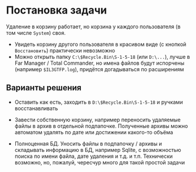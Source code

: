 # Постановка задачи

Удаление в корзину работает,
но корзина у каждого пользователя
(в том числе `System`) своя.
- Увидеть корзину другого пользователя
  в красивом виде (с кнопкой `Восстановить`)
  практически невозможно
- Можно открыть папку
  `C:\$Recycle.Bin\S-1-5-18` (или `D:\...`),
  лучше в Far Manager / Total Commander,
  но имена файлов будут испорчены
  (например `$IL3GTFP.log`),
  придётся догадываться по расширениям

## Варианты решения

- Оставить как есть,
  заходить в
  `D:\$Recycle.Bin\S-1-5-18`
  и ручками восстанавливать

- Завести собственную корзину,
  например переносить удаляемые файлы
  в архив в отдельной подпапочке.
  Полученные архивы можно автоматом удалять
  по дате или достижении какого-то объёма

- Полноценная БД.
  Уносить файлы в подпапочку / архивы
  и складывать информацию в БД,
  например Sqlite,
  с возможностью поиска по имени файла,
  дате удаления и т.д. и т.п.
  Технически возможно, но,
  пожалуй,
  чересчур много для такой простой задачи
